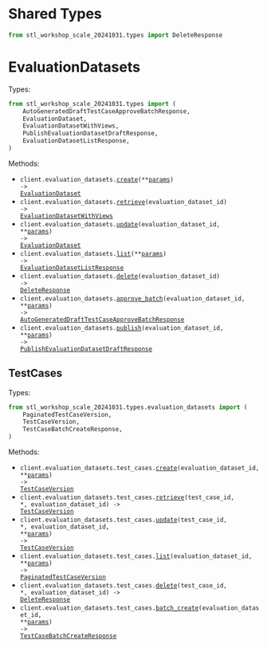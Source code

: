 # Shared Types

```python
from stl_workshop_scale_20241031.types import DeleteResponse
```

# EvaluationDatasets

Types:

```python
from stl_workshop_scale_20241031.types import (
    AutoGeneratedDraftTestCaseApproveBatchResponse,
    EvaluationDataset,
    EvaluationDatasetWithViews,
    PublishEvaluationDatasetDraftResponse,
    EvaluationDatasetListResponse,
)
```

Methods:

- <code title="post /v4/evaluation-datasets">client.evaluation_datasets.<a href="./src/stl_workshop_scale_20241031/resources/evaluation_datasets/evaluation_datasets.py">create</a>(\*\*<a href="src/stl_workshop_scale_20241031/types/evaluation_dataset_create_params.py">params</a>) -> <a href="./src/stl_workshop_scale_20241031/types/evaluation_dataset.py">EvaluationDataset</a></code>
- <code title="get /v4/evaluation-datasets/{evaluation_dataset_id}">client.evaluation_datasets.<a href="./src/stl_workshop_scale_20241031/resources/evaluation_datasets/evaluation_datasets.py">retrieve</a>(evaluation_dataset_id) -> <a href="./src/stl_workshop_scale_20241031/types/evaluation_dataset_with_views.py">EvaluationDatasetWithViews</a></code>
- <code title="patch /v4/evaluation-datasets/{evaluation_dataset_id}">client.evaluation_datasets.<a href="./src/stl_workshop_scale_20241031/resources/evaluation_datasets/evaluation_datasets.py">update</a>(evaluation_dataset_id, \*\*<a href="src/stl_workshop_scale_20241031/types/evaluation_dataset_update_params.py">params</a>) -> <a href="./src/stl_workshop_scale_20241031/types/evaluation_dataset.py">EvaluationDataset</a></code>
- <code title="get /v4/evaluation-datasets">client.evaluation_datasets.<a href="./src/stl_workshop_scale_20241031/resources/evaluation_datasets/evaluation_datasets.py">list</a>(\*\*<a href="src/stl_workshop_scale_20241031/types/evaluation_dataset_list_params.py">params</a>) -> <a href="./src/stl_workshop_scale_20241031/types/evaluation_dataset_list_response.py">EvaluationDatasetListResponse</a></code>
- <code title="delete /v4/evaluation-datasets/{evaluation_dataset_id}">client.evaluation_datasets.<a href="./src/stl_workshop_scale_20241031/resources/evaluation_datasets/evaluation_datasets.py">delete</a>(evaluation_dataset_id) -> <a href="./src/stl_workshop_scale_20241031/types/shared/delete_response.py">DeleteResponse</a></code>
- <code title="post /v4/evaluation-datasets/{evaluation_dataset_id}/approve-batch">client.evaluation_datasets.<a href="./src/stl_workshop_scale_20241031/resources/evaluation_datasets/evaluation_datasets.py">approve_batch</a>(evaluation_dataset_id, \*\*<a href="src/stl_workshop_scale_20241031/types/evaluation_dataset_approve_batch_params.py">params</a>) -> <a href="./src/stl_workshop_scale_20241031/types/auto_generated_draft_test_case_approve_batch_response.py">AutoGeneratedDraftTestCaseApproveBatchResponse</a></code>
- <code title="post /v4/evaluation-datasets/{evaluation_dataset_id}/publish">client.evaluation_datasets.<a href="./src/stl_workshop_scale_20241031/resources/evaluation_datasets/evaluation_datasets.py">publish</a>(evaluation_dataset_id, \*\*<a href="src/stl_workshop_scale_20241031/types/evaluation_dataset_publish_params.py">params</a>) -> <a href="./src/stl_workshop_scale_20241031/types/publish_evaluation_dataset_draft_response.py">PublishEvaluationDatasetDraftResponse</a></code>

## TestCases

Types:

```python
from stl_workshop_scale_20241031.types.evaluation_datasets import (
    PaginatedTestCaseVersion,
    TestCaseVersion,
    TestCaseBatchCreateResponse,
)
```

Methods:

- <code title="post /v4/evaluation-datasets/{evaluation_dataset_id}/test-cases">client.evaluation_datasets.test_cases.<a href="./src/stl_workshop_scale_20241031/resources/evaluation_datasets/test_cases.py">create</a>(evaluation_dataset_id, \*\*<a href="src/stl_workshop_scale_20241031/types/evaluation_datasets/test_case_create_params.py">params</a>) -> <a href="./src/stl_workshop_scale_20241031/types/evaluation_datasets/test_case_version.py">TestCaseVersion</a></code>
- <code title="get /v4/evaluation-datasets/{evaluation_dataset_id}/test-cases/{test_case_id}">client.evaluation_datasets.test_cases.<a href="./src/stl_workshop_scale_20241031/resources/evaluation_datasets/test_cases.py">retrieve</a>(test_case_id, \*, evaluation_dataset_id) -> <a href="./src/stl_workshop_scale_20241031/types/evaluation_datasets/test_case_version.py">TestCaseVersion</a></code>
- <code title="patch /v4/evaluation-datasets/{evaluation_dataset_id}/test-cases/{test_case_id}">client.evaluation_datasets.test_cases.<a href="./src/stl_workshop_scale_20241031/resources/evaluation_datasets/test_cases.py">update</a>(test_case_id, \*, evaluation_dataset_id, \*\*<a href="src/stl_workshop_scale_20241031/types/evaluation_datasets/test_case_update_params.py">params</a>) -> <a href="./src/stl_workshop_scale_20241031/types/evaluation_datasets/test_case_version.py">TestCaseVersion</a></code>
- <code title="get /v4/evaluation-datasets/{evaluation_dataset_id}/test-cases">client.evaluation_datasets.test_cases.<a href="./src/stl_workshop_scale_20241031/resources/evaluation_datasets/test_cases.py">list</a>(evaluation_dataset_id, \*\*<a href="src/stl_workshop_scale_20241031/types/evaluation_datasets/test_case_list_params.py">params</a>) -> <a href="./src/stl_workshop_scale_20241031/types/evaluation_datasets/paginated_test_case_version.py">PaginatedTestCaseVersion</a></code>
- <code title="delete /v4/evaluation-datasets/{evaluation_dataset_id}/test-cases/{test_case_id}">client.evaluation_datasets.test_cases.<a href="./src/stl_workshop_scale_20241031/resources/evaluation_datasets/test_cases.py">delete</a>(test_case_id, \*, evaluation_dataset_id) -> <a href="./src/stl_workshop_scale_20241031/types/shared/delete_response.py">DeleteResponse</a></code>
- <code title="post /v4/evaluation-datasets/{evaluation_dataset_id}/test-cases/batch">client.evaluation_datasets.test_cases.<a href="./src/stl_workshop_scale_20241031/resources/evaluation_datasets/test_cases.py">batch_create</a>(evaluation_dataset_id, \*\*<a href="src/stl_workshop_scale_20241031/types/evaluation_datasets/test_case_batch_create_params.py">params</a>) -> <a href="./src/stl_workshop_scale_20241031/types/evaluation_datasets/test_case_batch_create_response.py">TestCaseBatchCreateResponse</a></code>
